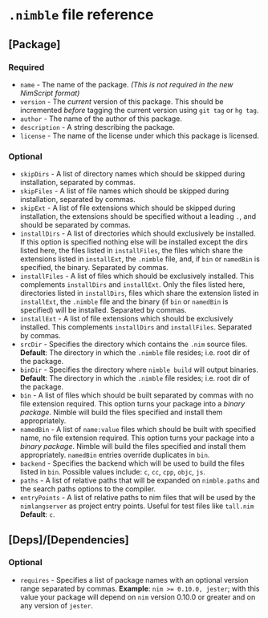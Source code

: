 # `.nimble` file reference



## [Package]

### Required

* `name` - The name of the package. *(This is not required in the new NimScript format)*
* `version` - The *current* version of this package. This should be incremented
  *before* tagging the current version using `git tag` or `hg tag`.
* `author` - The name of the author of this package.
* `description` - A string describing the package.
* `license` - The name of the license under which this package is licensed.



### Optional

* `skipDirs` - A list of directory names which should be skipped during
  installation, separated by commas.
* `skipFiles` - A list of file names which should be skipped during
  installation, separated by commas.
* `skipExt` - A list of file extensions which should be skipped during
  installation, the extensions should be specified without a leading `.`, and
  should be separated by commas.
* `installDirs` - A list of directories which should exclusively be installed.
  If this option is specified nothing else will be installed except the dirs
  listed here, the files listed in `installFiles`, the files which share the
  extensions listed in `installExt`, the `.nimble` file, and, if `bin` or `namedBin` is specified, the binary.
  Separated by commas.
* `installFiles` - A list of files which should be exclusively installed.
  This complements `installDirs` and `installExt`. Only the files listed
  here, directories listed in `installDirs`, files which share the extension
  listed in `installExt`, the `.nimble` file and the binary (if `bin` or `namedBin`
  is specified) will be installed. Separated by commas.
* `installExt` - A list of file extensions which should be exclusively
  installed. This complements `installDirs` and `installFiles`.
  Separated by commas.
* `srcDir` - Specifies the directory which contains the `.nim` source files.
  **Default**: The directory in which the `.nimble` file resides; i.e. root dir of
  the package.
* `binDir` - Specifies the directory where `nimble build` will output
  binaries.
  **Default**: The directory in which the `.nimble` file resides; i.e.
  root dir of the package.
* `bin` - A list of files which should be built separated by commas with
  no file extension required. This option turns your package into a *binary package*.
  Nimble will build the files specified and install them appropriately.
* `namedBin` - A list of `name:value` files which should be built with specified
  name, no file extension required. This option turns your package into a
  *binary package*. Nimble will build the files specified and install them appropriately.
  `namedBin` entries override duplicates in `bin`.
* `backend` - Specifies the backend which will be used to build the files
  listed in `bin`. Possible values include: `c`, `cc`, `cpp`, `objc`,
  `js`.
* ``paths`` - A list of relative paths that will be expanded on `nimble.paths` and the search paths options to the compiler.
* ``entryPoints`` - A list of relative paths to nim files that will be used by the `nimlangserver` as project entry points. Useful for test files like `tall.nim`
  **Default**: `c`.






## [Deps]/[Dependencies]

### Optional

* `requires` - Specifies a list of package names with an optional version
  range separated by commas.
  **Example**: `nim >= 0.10.0, jester`; with this value your package will
  depend on `nim` version 0.10.0 or greater and on any version of `jester`.


